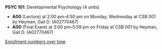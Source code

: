 **PSYC 101**: Developmental Psychology (4 units)

- **A00** (Lecture) at 2:00 pm–4:50 pm on Monday, Wednesday at CSB 001 by Heyman, Gail D. (A02770467)
- **A00** (Final Exam) at 3:00 pm–5:59 pm on Friday at CSB 001 by Heyman, Gail D. (A02770467)

[Enrollment numbers over time](./PSYC101.tsv)
